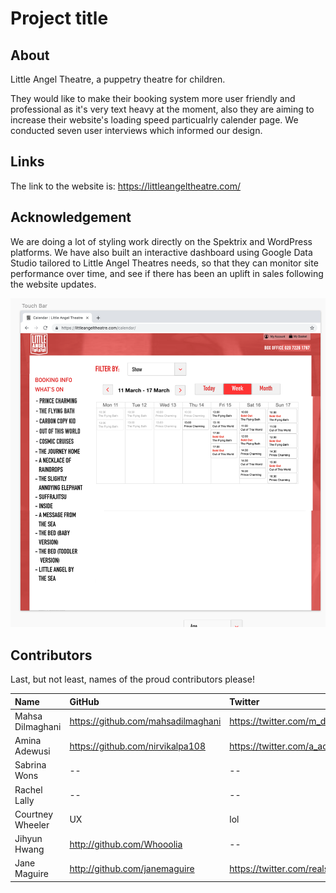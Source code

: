 # Project title

## About

Little Angel Theatre, a puppetry theatre for children.


They would like to make their booking system more user friendly and professional as it's very text heavy at the moment, also they are aiming to increase their website's loading speed particualrly calender page.
We conducted seven user interviews which informed our design. 

## Links

The link to the website is: https://littleangeltheatre.com/

## Acknowledgement

We are doing a lot of styling work directly on the Spektrix and WordPress platforms.
We have also built an interactive dashboard using Google Data Studio tailored to Little Angel Theatres needs, so that they can monitor site performance over time, and see if there has been an uplift in sales following the website updates. 

![The calendar page mockup](calendar-page.png)

## Contributors

Last, but not least, names of the proud contributors please!

| Name | GitHub | Twitter | LinkedIn | Other |
| :--- | :--- | :--- | :--- | :--- |
| Mahsa Dilmaghani | https://github.com/mahsadilmaghani | https://twitter.com/m_dilmaghani | https://www.linkedin.com/in/m-dilmaghani/ |
| Amina Adewusi | https://github.com/nirvikalpa108 | https://twitter.com/a_adewusi | https://www.linkedin.com/in/aadewusi/ |
| Sabrina Wons | -- | -- | https://www.linkedin.com/in/sabrina-wons-886020120/ |
| Rachel Lally | -- | -- | https://www.linkedin.com/in/rachel-lally-36110698/ |
| Courtney Wheeler | UX | lol | https://www.linkedin.com/in/cwheeler121 |
| Jihyun Hwang | http://github.com/Whooolia | -- | http://www.linkedin.com/in/whoooolia |
| Jane Maguire | http://github.com/janemaguire | https://twitter.com/realslimjaney | https://www.linkedin.com/in/jane-maguire |
